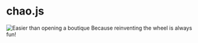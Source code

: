 # chao.js
![Easier than opening a boutique](https://i.imgur.com/3S5f9TE.png "")
Because reinventing the wheel is always fun!
